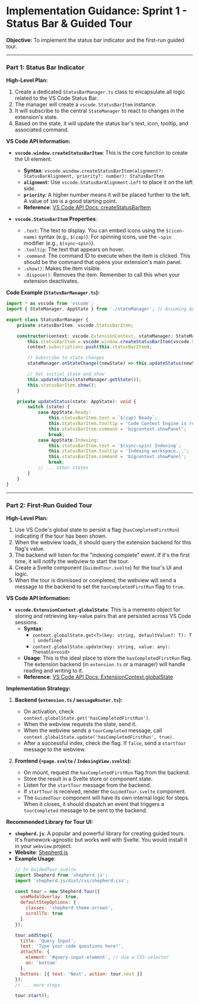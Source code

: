 # Implementation Guidance: Sprint 1 - Status Bar & Guided Tour

**Objective:** To implement the status bar indicator and the first-run guided tour.

---

### **Part 1: Status Bar Indicator**

**High-Level Plan:**
1.  Create a dedicated `StatusBarManager.ts` class to encapsulate all logic related to the VS Code Status Bar.
2.  The manager will create a `vscode.StatusBarItem` instance.
3.  It will subscribe to the central `StateManager` to react to changes in the extension's state.
4.  Based on the state, it will update the status bar's text, icon, tooltip, and associated command.

**VS Code API Information:**
*   **`vscode.window.createStatusBarItem`**: This is the core function to create the UI element.
    *   **Syntax**: `vscode.window.createStatusBarItem(alignment?: StatusBarAlignment, priority?: number): StatusBarItem`
    *   **`alignment`**: Use `vscode.StatusBarAlignment.Left` to place it on the left side.
    *   **`priority`**: A higher number means it will be placed further to the left. A value of `100` is a good starting point.
    *   **Reference**: [VS Code API Docs: createStatusBarItem](https://code.visualstudio.com/api/references/vscode-api#window.createStatusBarItem)

*   **`vscode.StatusBarItem` Properties**:
    *   `.text`: The text to display. You can embed icons using the `$(icon-name)` syntax (e.g., `$(zap)`). For spinning icons, use the `~spin` modifier (e.g., `$(sync~spin)`).
    *   `.tooltip`: The text that appears on hover.
    *   `.command`: The command ID to execute when the item is clicked. This should be the command that opens your extension's main panel.
    *   `.show()`: Makes the item visible.
    *   `.dispose()`: Removes the item. Remember to call this when your extension deactivates.

**Code Example (`StatusBarManager.ts`):**
```typescript
import * as vscode from 'vscode';
import { StateManager, AppState } from './stateManager'; // Assuming AppState enum/type

export class StatusBarManager {
    private statusBarItem: vscode.StatusBarItem;

    constructor(context: vscode.ExtensionContext, stateManager: StateManager) {
        this.statusBarItem = vscode.window.createStatusBarItem(vscode.StatusBarAlignment.Left, 100);
        context.subscriptions.push(this.statusBarItem);

        // Subscribe to state changes
        stateManager.onStateChange((newState) => this.updateStatus(newState));

        // Set initial state and show
        this.updateStatus(stateManager.getState());
        this.statusBarItem.show();
    }

    private updateStatus(state: AppState): void {
        switch (state) {
            case AppState.Ready:
                this.statusBarItem.text = `$(zap) Ready`;
                this.statusBarItem.tooltip = 'Code Context Engine is ready';
                this.statusBarItem.command = 'bigcontext.showPanel';
                break;
            case AppState.Indexing:
                this.statusBarItem.text = `$(sync~spin) Indexing`;
                this.statusBarItem.tooltip = 'Indexing workspace...';
                this.statusBarItem.command = 'bigcontext.showPanel';
                break;
            // ... other states
        }
    }
}
```

---

### **Part 2: First-Run Guided Tour**

**High-Level Plan:**
1.  Use VS Code's global state to persist a flag (`hasCompletedFirstRun`) indicating if the tour has been shown.
2.  When the webview loads, it should query the extension backend for this flag's value.
3.  The backend will listen for the "indexing complete" event. If it's the first time, it will notify the webview to start the tour.
4.  Create a Svelte component (`GuidedTour.svelte`) for the tour's UI and logic.
5.  When the tour is dismissed or completed, the webview will send a message to the backend to set the `hasCompletedFirstRun` flag to `true`.

**VS Code API Information:**
*   **`vscode.ExtensionContext.globalState`**: This is a memento object for storing and retrieving key-value pairs that are persisted across VS Code sessions.
    *   **Syntax**:
        *   `context.globalState.get<T>(key: string, defaultValue?: T): T | undefined`
        *   `context.globalState.update(key: string, value: any): Thenable<void>`
    *   **Usage**: This is the ideal place to store the `hasCompletedFirstRun` flag. The extension backend (in `extension.ts` or a manager) will handle reading and writing to it.
    *   **Reference**: [VS Code API Docs: ExtensionContext.globalState](https://code.visualstudio.com/api/references/vscode-api#ExtensionContext.globalState)

**Implementation Strategy:**
1.  **Backend (`extension.ts` / `messageRouter.ts`):**
    -   On activation, check `context.globalState.get('hasCompletedFirstRun')`.
    -   When the webview requests the state, send it.
    -   When the webview sends a `tourCompleted` message, call `context.globalState.update('hasCompletedFirstRun', true)`.
    -   After a successful index, check the flag. If `false`, send a `startTour` message to the webview.

2.  **Frontend (`+page.svelte` / `IndexingView.svelte`):**
    -   On mount, request the `hasCompletedFirstRun` flag from the backend.
    -   Store the result in a Svelte store or component state.
    -   Listen for the `startTour` message from the backend.
    -   If `startTour` is received, render the `GuidedTour.svelte` component.
    -   The `GuidedTour` component will have its own internal logic for steps. When it closes, it should dispatch an event that triggers a `tourCompleted` message to be sent to the backend.

**Recommended Library for Tour UI:**
*   **`shepherd.js`**: A popular and powerful library for creating guided tours. It's framework-agnostic but works well with Svelte. You would install it in your `webview` project.
*   **Website**: [Shepherd.js](https://shepherdjs.dev/)
*   **Example Usage**:
    ```javascript
    // In GuidedTour.svelte
    import Shepherd from 'shepherd.js';
    import 'shepherd.js/dist/css/shepherd.css';

    const tour = new Shepherd.Tour({
      useModalOverlay: true,
      defaultStepOptions: {
        classes: 'shepherd-theme-arrows',
        scrollTo: true
      }
    });

    tour.addStep({
      title: 'Query Input',
      text: 'Type your code questions here!',
      attachTo: {
        element: '#query-input-element', // Use a CSS selector
        on: 'bottom'
      },
      buttons: [{ text: 'Next', action: tour.next }]
    });
    // ... more steps

    tour.start();
    ```
